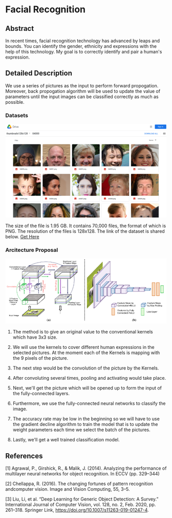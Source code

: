 # Facial Recognition

## Abstract

In recent times, facial recognition technology has advanced by leaps and bounds. You can identify the gender, ethnicity and expressions with the help of this technology. My goal is to correctly identify and pair a human's expression.

## Detailed Description

We use a series of pictures as the input to perform forward propogation. Moreover, back propogation algorithm will be used to update the value of parameters until the input images can be classified correctly as much as possible.

### Datasets
![alt text](2.png)

The size of the file is 1.95 GB. It contains 70,000 files, the format of which is PNG. The resolution of the files is 128x128. The link of the dataset is shared below. [Get Here](https://drive.google.com/drive/folders/1tg-Ur7d4vk1T8Bn0pPpUSQPxlPGBlGfv)

### Arcitecture Proposal
![alt text](1.png)

1. The method is to give an original value to the conventional kernels which have 3x3 size.

2. We will use the kernels to cover different human expressions in the selected pictures. At the moment each of the Kernels is mapping with the 9 pixels of the picture. 

3. The next step would be the convolution of the picture by the Kernels. 

4. After convoluting several times, pooling and activating would take place. 

5. Next, we'll get the picture which will be opened up to form the input of the fully-connected layers.

6. Furthermore, we use the fully-connected neural networks to classify the image.

7. The accuracy rate may be low in the beginning so we will have to use the gradient decline algorithm to train the model that is to update the weight parameters each time we select the batch of the pictures.

8. Lastly, we'll get a well trained classification model.



## References

[1] Agrawal, P., Girshick, R., & Malik, J. (2014). Analyzing the performance of multilayer neural networks for object recognition. In ECCV (pp. 329–344)

[2] Chellappa, R. (2016). The changing fortunes of pattern recognition andcomputer vision. Image and Vision Computing, 55, 3–5.

[3] Liu, Li, et al. “Deep Learning for Generic Object Detection: A Survey.” International Journal of Computer Vision, vol. 128, no. 2, Feb. 2020, pp. 261–318. Springer Link, https://doi.org/10.1007/s11263-019-01247-4.

